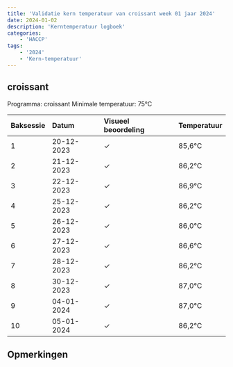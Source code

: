 ```yaml
---
title: 'Validatie kern temperatuur van croissant week 01 jaar 2024'
date: 2024-01-02
description: 'Kerntemperatuur logboek'
categories:
    - 'HACCP'
tags:
    - '2024'
    - 'Kern-temperatuur'
---
```


## croissant

Programma: croissant
Minimale temperatuur: 75°C

| Baksessie | Datum | Visueel beoordeling | Temperatuur |
|:---|:---|:---|:---|
| 1 | 20-12-2023 | &check; | 85,6°C |
| 2 | 21-12-2023 | &check; | 86,2°C |
| 3 | 22-12-2023 | &check; | 86,9°C |
| 4 | 25-12-2023 | &check; | 86,2°C |
| 5 | 26-12-2023 | &check; | 86,0°C |
| 6 | 27-12-2023 | &check; | 86,6°C |
| 7 | 28-12-2023 | &check; | 86,2°C |
| 8 | 30-12-2023 | &check; | 87,0°C |
| 9 | 04-01-2024 | &check; | 87,0°C |
| 10 | 05-01-2024 | &check; | 86,2°C |

## Opmerkingen


